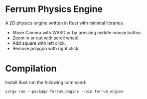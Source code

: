 # Ferrum Physics Engine
A 2D physics engine written in Rust with minimal libraries.
- Move Camera with WASD or by pressing middle mouse button.
- Zoom in or out with scroll wheel.
- Add square with left click.
- Remove polygon with right click.

# Compilation
Install Rust
run the following command:
```
cargo run --package ferrum_engine --bin ferrum_engine
```